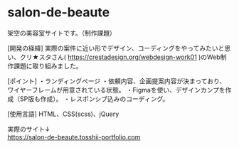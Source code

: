# salon-de-beaute
架空の美容室サイトです。（制作課題）

[開発の経緯]
実際の案件に近い形でデザイン、コーディングをやってみたいと思い、クリ★スタさん( https://crestadesign.org/webdesign-work01 )のWeb制作課題に取り組みました。

[ポイント]
・ランディングページ
・依頼内容、企画提案内容が決まっており、ワイヤーフレームが用意されている状態。
・Figmaを使い、デザインカンプを作成（SP版も作成）。
・レスポンシブ込みのコーディング。

[使用言語]
HTML、CSS(scss)、jQuery

実際のサイト↓  
https://salon-de-beaute.tosshii-portfolio.com
